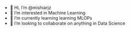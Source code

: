 - 👋 Hi, I’m @mishiarjz
- 👀 I’m interested in Machine Learning
- 🌱 I’m currently learning learning MLOPs
- 💞️ I’m looking to collaborate on anything in Data Science

<!---
mishiarjz/mishiarjz is a ✨ special ✨ repository because its `README.md` (this file) appears on your GitHub profile.
You can click the Preview link to take a look at your changes.
--->

